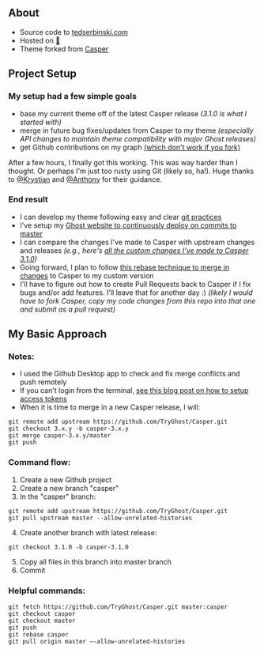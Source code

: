 ## About
- Source code to [tedserbinski.com](https://tedserbinski.com)
- Hosted on [👻](https://ghost.org)
- Theme forked from [Casper](https://github.com/TryGhost/Casper)


## Project Setup

### My setup had a few simple goals
- base my current theme off of the latest Casper release _(3.1.0 is what I started with)_
- merge in future bug fixes/updates from Casper to my theme _(especially API changes to maintain theme compatibility with major Ghost releases)_
- get Github contributions on my graph [(which don't work if you fork)](https://docs.github.com/en/github/creating-cloning-and-archiving-repositories/creating-a-repository-from-a-template)

After a few hours, I finally got this working. This was way harder than I thought. Or perhaps I'm just too rusty using Git (likely so, ha!). Huge thanks to [@Krystian](https://github.com/l0g1x) and [@Anthony](https://github.com/anthcor) for their guidance.

### End result
- I can develop my theme following easy and clear [git practices](https://githubflow.github.io)
- I've setup my [Ghost website to continuously deploy on commits to master](https://github.com/marketplace/actions/deploy-ghost-theme)
- I can compare the changes I've made to Casper with upstream changes and releases _(e.g., here's [all the custom changes I've made to Casper 3.1.0](https://github.com/tedserbinski/www/compare/casper-3.1.0...master))_
- Going forward, I plan to follow [this rebase technique to merge in changes](https://raygun.com/blog/git-workflow/) to Casper to my custom version
- I'll have to figure out how to create Pull Requests back to Casper if I fix bugs and/or add features. I'll leave that for another day :) _(likely I would have to fork Casper, copy my code changes from this repo into that one and submit as a pull request)_


## My Basic Approach

### Notes:
- I used the Github Desktop app to check and fix merge conflicts and push remotely
- If you can't login from the terminal, [see this blog post on how to setup access tokens](https://medium.com/@ginnyfahs/github-error-authentication-failed-from-command-line-3a545bfd0ca8)
- When it is time to merge in a new Casper release, I will:
```
git remote add upstream https://github.com/TryGhost/Casper.git
git checkout 3.x.y -b casper-3.x.y
git merge casper-3.x.y/master
git push
```

### Command flow:
1. Create a new Github project
2. Create a new branch "casper"
3. In the "casper" branch:
```
git remote add upstream https://github.com/TryGhost/Casper.git
git pull upstream master --allow-unrelated-histories
```
4. Create another branch with latest release:
```
git checkout 3.1.0 -b casper-3.1.0
````
5. Copy all files in this branch into master branch
6. Commit

### Helpful commands:
```
git fetch https://github.com/TryGhost/Casper.git master:casper
git checkout casper
git checkout master
git push
git rebase casper
git pull origin master —-allow-unrelated-histories
```
